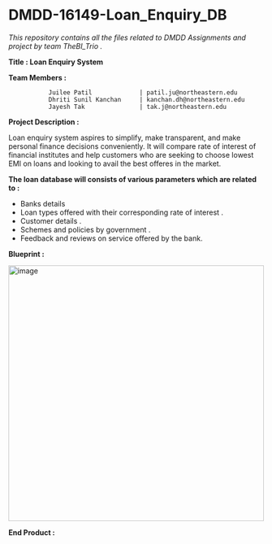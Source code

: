 # DMDD-16149-Loan_Enquiry_DB
*This repository contains all the files related to DMDD Assignments and project by team TheBI_Trio .*

**Title : Loan Enquiry System**

**Team Members :**

               Juilee Patil             | patil.ju@northeastern.edu
               Dhriti Sunil Kanchan     | kanchan.dh@northeastern.edu
               Jayesh Tak               | tak.j@northeastern.edu


**Project Description :**

Loan enquiry system aspires to simplify, make transparent, and make personal finance decisions conveniently. It will compare rate of interest of financial institutes and help customers who are seeking to choose lowest EMI on loans and looking to avail the best offeres in the market.


**The loan database will consists of various parameters which are related to :** 

* Banks details
* Loan types offered with their corresponding rate of interest .
* Customer details .
* Schemes and policies by government .
* Feedback and reviews on service offered by the bank.


**Blueprint :**




<img width="503" alt="image" src="https://user-images.githubusercontent.com/112820037/191874143-befc5fae-ff5f-4fac-8bab-a4d1b59764a6.png">


**End Product :**
